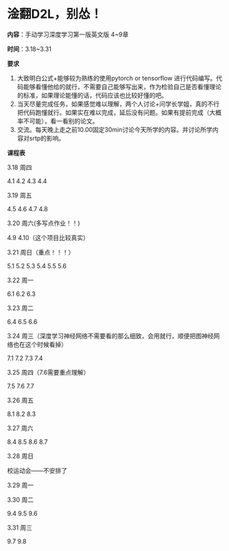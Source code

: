 # 淦翻D2L，别怂！

**内容**：手动学习深度学习第一版英文版 4~9章

**时间**：3.18~3.31

**要求**

1. 大致明白公式+能够较为熟练的使用pytorch or tensorflow 进行代码编写。代码能够看懂他给的就行，不需要自己能够写出来，作为检验自己是否看懂理论的标准，如果理论能懂的话，代码应该也比较好懂的吧。
2. 当天尽量完成任务，如果感觉难以理解，两个人讨论+问学长学姐，真的不行把代码跑懂就行。如果实在难以完成，延后没有问题。如果有提前完成（大概率不可能），看一看别的论文。
3. 交流。每天晚上走之前10.00固定30min讨论今天所学的内容。并讨论所学内容对srtp的影响。

**课程表**

3.18 周四

4.1 4.2 4.3 4.4 



3.19 周五

4.5 4.6 4.7 4.8 



3.20 周六(多写点作业！！)

4.9 4.10（这个项目比较真实）



3.21 周日（重点！！！）

5.1 5.2 5.3 5.4 5.5 5.6



3.22 周一 

 6.1 6.2 6.3



3.23 周二

6.4 6.5 6.6



3.24 周三（深度学习神经网络不需要看的那么细致，会用就行，顺便把图神经网络也在这个时候看掉）

7.1 7.2 7.3 7.4



3.25 周四（7.6需要重点理解）

7.5 7.6 7.7 



3.26 周五

8.1 8.2 8.3 



3.27 周六

8.4 8.5 8.6 8.7 



3.28 周日

校运动会——不安排了



3.29 周一



3.30 周二

9.4 9.5 9.6 



3.31 周三

9.7 9.8 

